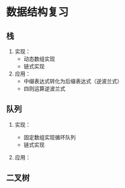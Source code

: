 # 数据结构复习

## 栈

1. 实现：
   * 动态数组实现
   * 链式实现
2. 应用：
   * 中缀表达式转化为后缀表达式（逆波兰式）
   * 四则运算逆波兰式

## 队列

1. 实现：

   * 固定数组实现循环队列
   * 链式实现

2. 应用：

   

## 二叉树



